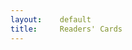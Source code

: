 ```yaml
---
layout:    default
title:     Readers' Cards
---
```


<div id="letters">
</div>
<div id="letter"></div>
